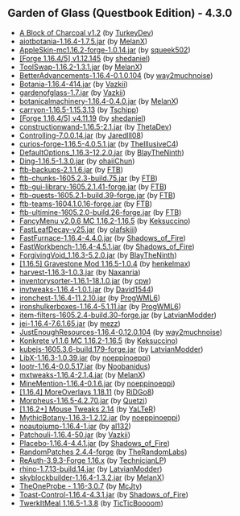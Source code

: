 ## Garden of Glass (Questbook Edition) - 4.3.0
- [A Block of Charcoal v1.2](https://www.curseforge.com/minecraft/mc-mods/a-block-of-charcoal/3086486) (by [TurkeyDev](https://www.curseforge.com/members/turkeydev/projects))
- [aiotbotania-1.16.4-1.7.5.jar](https://www.curseforge.com/minecraft/mc-mods/aiot-botania/3261322) (by [MelanX](https://www.curseforge.com/members/melanx/projects))
- [AppleSkin-mc1.16.2-forge-1.0.14.jar](https://www.curseforge.com/minecraft/mc-mods/appleskin/3035787) (by [squeek502](https://www.curseforge.com/members/squeek502/projects))
- [[Forge 1.16.4/5] v1.12.145](https://www.curseforge.com/minecraft/mc-mods/architectury-forge/3279826) (by [shedaniel](https://www.curseforge.com/members/shedaniel/projects))
- [ToolSwap-1.16.2-1.3.1.jar](https://www.curseforge.com/minecraft/mc-mods/automatic-tool-swap/3180564) (by [MelanX](https://www.curseforge.com/members/melanx/projects))
- [BetterAdvancements-1.16.4-0.1.0.104](https://www.curseforge.com/minecraft/mc-mods/better-advancements/3166504) (by [way2muchnoise](https://www.curseforge.com/members/way2muchnoise/projects))
- [Botania-1.16.4-414.jar](https://www.curseforge.com/minecraft/mc-mods/botania/3233810) (by [Vazkii](https://www.curseforge.com/members/vazkii/projects))
- [gardenofglass-1.7.jar](https://www.curseforge.com/minecraft/mc-mods/botania-garden-of-glass/3228528) (by [Vazkii](https://www.curseforge.com/members/vazkii/projects))
- [botanicalmachinery-1.16.4-0.4.0.jar](https://www.curseforge.com/minecraft/mc-mods/botanical-machinery/3279377) (by [MelanX](https://www.curseforge.com/members/melanx/projects))
- [carryon-1.16.5-1.15.3.13](https://www.curseforge.com/minecraft/mc-mods/carry-on/3206755) (by [Tschipp](https://www.curseforge.com/members/tschipp/projects))
- [[Forge 1.16.4/5] v4.11.19](https://www.curseforge.com/minecraft/mc-mods/cloth-config-forge/3261152) (by [shedaniel](https://www.curseforge.com/members/shedaniel/projects))
- [constructionwand-1.16.5-2.1.jar](https://www.curseforge.com/minecraft/mc-mods/construction-wand/3257486) (by [ThetaDev](https://www.curseforge.com/members/thetadev/projects))
- [Controlling-7.0.0.14.jar](https://www.curseforge.com/minecraft/mc-mods/controlling/3223560) (by [Jaredlll08](https://www.curseforge.com/members/jaredlll08/projects))
- [curios-forge-1.16.5-4.0.5.1.jar](https://www.curseforge.com/minecraft/mc-mods/curios/3275653) (by [TheIllusiveC4](https://www.curseforge.com/members/theillusivec4/projects))
- [DefaultOptions_1.16.3-12.2.0.jar](https://www.curseforge.com/minecraft/mc-mods/default-options/3066044) (by [BlayTheNinth](https://www.curseforge.com/members/blaytheninth/projects))
- [Ding-1.16.5-1.3.0.jar](https://www.curseforge.com/minecraft/mc-mods/ding/3222705) (by [ohaiiChun](https://www.curseforge.com/members/ohaiichun/projects))
- [ftb-backups-2.1.1.6.jar](https://www.curseforge.com/minecraft/mc-mods/ftb-backups/3038811) (by [FTB](https://www.curseforge.com/members/ftb/projects))
- [ftb-chunks-1605.2.3-build.75.jar](https://www.curseforge.com/minecraft/mc-mods/ftb-chunks/3248884) (by [FTB](https://www.curseforge.com/members/ftb/projects))
- [ftb-gui-library-1605.2.1.41-forge.jar](https://www.curseforge.com/minecraft/mc-mods/ftb-gui-library/3237039) (by [FTB](https://www.curseforge.com/members/ftb/projects))
- [ftb-quests-1605.2.1-build.39-forge.jar](https://www.curseforge.com/minecraft/mc-mods/ftb-quests/3249257) (by [FTB](https://www.curseforge.com/members/ftb/projects))
- [ftb-teams-1604.1.0.16-forge.jar](https://www.curseforge.com/minecraft/mc-mods/ftb-teams/3237174) (by [FTB](https://www.curseforge.com/members/ftb/projects))
- [ftb-ultimine-1605.2.0-build.26-forge.jar](https://www.curseforge.com/minecraft/mc-mods/ftb-ultimine/3269868) (by [FTB](https://www.curseforge.com/members/ftb/projects))
- [FancyMenu v2.0.6 MC 1.16.2-1.16.5](https://www.curseforge.com/minecraft/mc-mods/fancymenu/3256196) (by [Keksuccino](https://www.curseforge.com/members/keksuccino/projects))
- [FastLeafDecay-v25.jar](https://www.curseforge.com/minecraft/mc-mods/fast-leaf-decay/3052146) (by [olafskiii](https://www.curseforge.com/members/olafskiii/projects))
- [FastFurnace-1.16.4-4.4.0.jar](https://www.curseforge.com/minecraft/mc-mods/fastfurnace/3172796) (by [Shadows_of_Fire](https://www.curseforge.com/members/shadows_of_fire/projects))
- [FastWorkbench-1.16.4-4.5.1.jar](https://www.curseforge.com/minecraft/mc-mods/fastworkbench/3245271) (by [Shadows_of_Fire](https://www.curseforge.com/members/shadows_of_fire/projects))
- [ForgivingVoid_1.16.3-5.2.0.jar](https://www.curseforge.com/minecraft/mc-mods/forgiving-void/3066090) (by [BlayTheNinth](https://www.curseforge.com/members/blaytheninth/projects))
- [[1.16.5] Gravestone Mod 1.16.5-1.0.4](https://www.curseforge.com/minecraft/mc-mods/gravestone-mod/3280656) (by [henkelmax](https://www.curseforge.com/members/henkelmax/projects))
- [harvest-1.16.3-1.0.3.jar](https://www.curseforge.com/minecraft/mc-mods/harvest/3087381) (by [Naxanria](https://www.curseforge.com/members/naxanria/projects))
- [inventorysorter-1.16.1-18.1.0.jar](https://www.curseforge.com/minecraft/mc-mods/inventory-sorter/3077903) (by [cpw](https://www.curseforge.com/members/cpw/projects))
- [invtweaks-1.16.4-1.0.1.jar](https://www.curseforge.com/minecraft/mc-mods/inventory-tweaks-renewed/3102237) (by [David1544](https://www.curseforge.com/members/david1544/projects))
- [ironchest-1.16.4-11.2.10.jar](https://www.curseforge.com/minecraft/mc-mods/iron-chests/3105315) (by [ProgWML6](https://www.curseforge.com/members/progwml6/projects))
- [ironshulkerboxes-1.16.4-5.1.11.jar](https://www.curseforge.com/minecraft/mc-mods/iron-shulker-boxes/3164598) (by [ProgWML6](https://www.curseforge.com/members/progwml6/projects))
- [item-filters-1605.2.4-build.30-forge.jar](https://www.curseforge.com/minecraft/mc-mods/item-filters/3231742) (by [LatvianModder](https://www.curseforge.com/members/latvianmodder/projects))
- [jei-1.16.4-7.6.1.65.jar](https://www.curseforge.com/minecraft/mc-mods/jei/3157864) (by [mezz](https://www.curseforge.com/members/mezz/projects))
- [JustEnoughResources-1.16.4-0.12.0.104](https://www.curseforge.com/minecraft/mc-mods/just-enough-resources-jer/3166519) (by [way2muchnoise](https://www.curseforge.com/members/way2muchnoise/projects))
- [Konkrete v1.1.6 MC 1.16.2-1.16.5](https://www.curseforge.com/minecraft/mc-mods/konkrete/3279152) (by [Keksuccino](https://www.curseforge.com/members/keksuccino/projects))
- [kubejs-1605.3.6-build.179-forge.jar](https://www.curseforge.com/minecraft/mc-mods/kubejs/3269810) (by [LatvianModder](https://www.curseforge.com/members/latvianmodder/projects))
- [LibX-1.16.3-1.0.39.jar](https://www.curseforge.com/minecraft/mc-mods/libx/3275772) (by [noeppinoeppi](https://www.curseforge.com/members/noeppinoeppi/projects))
- [lootr-1.16.4-0.0.5.17.jar](https://www.curseforge.com/minecraft/mc-mods/lootr/3272069) (by [Noobanidus](https://www.curseforge.com/members/noobanidus/projects))
- [mxtweaks-1.16.4-2.1.4.jar](https://www.curseforge.com/minecraft/mc-mods/melanx-tweaks/3281061) (by [MelanX](https://www.curseforge.com/members/melanx/projects))
- [MineMention-1.16.4-0.1.6.jar](https://www.curseforge.com/minecraft/mc-mods/minemention/3251921) (by [noeppinoeppi](https://www.curseforge.com/members/noeppinoeppi/projects))
- [[1.16.4] MoreOverlays 1.18.11](https://www.curseforge.com/minecraft/mc-mods/more-overlays-updated/3102376) (by [RiDGo8](https://www.curseforge.com/members/ridgo8/projects))
- [Morpheus-1.16.5-4.2.70.jar](https://www.curseforge.com/minecraft/mc-mods/morpheus/3215383) (by [Quetzi](https://www.curseforge.com/members/quetzi/projects))
- [[1.16.2+] Mouse Tweaks 2.14](https://www.curseforge.com/minecraft/mc-mods/mouse-tweaks/3202662) (by [YaLTeR](https://www.curseforge.com/members/yalter/projects))
- [MythicBotany-1.16.3-1.2.12.jar](https://www.curseforge.com/minecraft/mc-mods/mythicbotany/3276052) (by [noeppinoeppi](https://www.curseforge.com/members/noeppinoeppi/projects))
- [noautojump-1.16.4-1.jar](https://www.curseforge.com/minecraft/mc-mods/no-default-auto-jump/3157775) (by [al132](https://www.curseforge.com/members/al132/projects))
- [Patchouli-1.16.4-50.jar](https://www.curseforge.com/minecraft/mc-mods/patchouli/3204037) (by [Vazkii](https://www.curseforge.com/members/vazkii/projects))
- [Placebo-1.16.4-4.4.1.jar](https://www.curseforge.com/minecraft/mc-mods/placebo/3172794) (by [Shadows_of_Fire](https://www.curseforge.com/members/shadows_of_fire/projects))
- [RandomPatches 2.4.4-forge](https://www.curseforge.com/minecraft/mc-mods/randompatches-forge/3211323) (by [TheRandomLabs](https://www.curseforge.com/members/therandomlabs/projects))
- [ReAuth-3.9.3-Forge 1.16.x](https://www.curseforge.com/minecraft/mc-mods/reauth/3105779) (by [TechnicianLP](https://www.curseforge.com/members/technicianlp/projects))
- [rhino-1.7.13-build.14.jar](https://www.curseforge.com/minecraft/mc-mods/rhino/3187177) (by [LatvianModder](https://www.curseforge.com/members/latvianmodder/projects))
- [skyblockbuilder-1.16.4-1.3.2.jar](https://www.curseforge.com/minecraft/mc-mods/skyblock-builder/3259739) (by [MelanX](https://www.curseforge.com/members/melanx/projects))
- [TheOneProbe - 1.16-3.0.7](https://www.curseforge.com/minecraft/mc-mods/the-one-probe/3157997) (by [McJty](https://www.curseforge.com/members/mcjty/projects))
- [Toast-Control-1.16.4-4.3.1.jar](https://www.curseforge.com/minecraft/mc-mods/toast-control/3172881) (by [Shadows_of_Fire](https://www.curseforge.com/members/shadows_of_fire/projects))
- [TwerkItMeal 1.16.5-1.3.8](https://www.curseforge.com/minecraft/mc-mods/twerkitmeal/3223367) (by [TicTicBoooom](https://www.curseforge.com/members/ticticboooom/projects))
